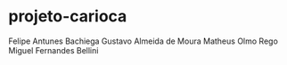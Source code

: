 # projeto-carioca

Felipe Antunes Bachiega
Gustavo Almeida de Moura
Matheus Olmo Rego
Miguel Fernandes Bellini
